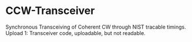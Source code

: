# CCW-Transceiver
Synchronous Transceiving of Coherent CW through NIST tracable timings.
Upload 1: Transceiver code, uploadable, but not readable.
